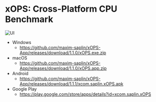 # xOPS: Cross-Platform CPU Benchmark
![UI](https://github.com/maxim-saplin/xOPS-App/blob/master/Wide_img.png?raw=true)
- Windows
  - https://github.com/maxim-saplin/xOPS-App/releases/download/1.1.0/xOPS.exe.zip
- macOS
  - https://github.com/maxim-saplin/xOPS-App/releases/download/1.1.0/xOPS.app.zip
- Android
  - https://github.com/maxim-saplin/xOPS-App/releases/download/1.1.1/xcom.saplin.xOPS.apk
- Google Play
  - https://play.google.com/store/apps/details?id=xcom.saplin.xOPS
 
